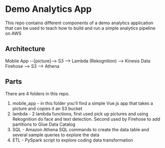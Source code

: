 # Demo Analytics App
This repo contains different components of a demo analytics application that can be used to teach how to build and run a simple analytics pipeline on AWS

## Architecture

Mobile App --[picture]--> S3 --> Lambda (Rekognition) --> Kinesis Data Firehose --> S3 --> Athena

## Parts
There are 4 folders in this repo.

1. mobile_app - in this folder you'll find a simple Vue.js app that takes a picture and copies it an S3 bucket
2. lambda - 2 lambda functions, first used pick up pictures and using Rekognition do face and text detection.  Second used by Firehose to add partitions to Glue Data Catalog
3. SQL - Amazon Athena SQL commands to create the data table and several sample queries to explore the data
4. ETL - PySpark script to explore coding data transformation

